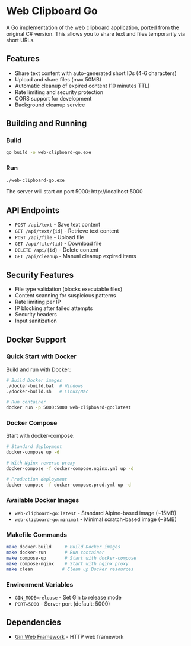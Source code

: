 # Web Clipboard Go

A Go implementation of the web clipboard application, ported from the original C# version. This allows you to share text and files temporarily via short URLs.

## Features

- Share text content with auto-generated short IDs (4-6 characters)
- Upload and share files (max 50MB)
- Automatic cleanup of expired content (10 minutes TTL)
- Rate limiting and security protection
- CORS support for development
- Background cleanup service

## Building and Running

### Build
```bash
go build -o web-clipboard-go.exe
```

### Run
```bash
./web-clipboard-go.exe
```

The server will start on port 5000: http://localhost:5000

## API Endpoints

- `POST /api/text` - Save text content
- `GET /api/text/{id}` - Retrieve text content
- `POST /api/file` - Upload file
- `GET /api/file/{id}` - Download file
- `DELETE /api/{id}` - Delete content
- `GET /api/cleanup` - Manual cleanup expired items

## Security Features

- File type validation (blocks executable files)
- Content scanning for suspicious patterns
- Rate limiting per IP
- IP blocking after failed attempts
- Security headers
- Input sanitization

## Docker Support

### Quick Start with Docker

Build and run with Docker:
```bash
# Build Docker images
./docker-build.bat  # Windows
./docker-build.sh   # Linux/Mac

# Run container
docker run -p 5000:5000 web-clipboard-go:latest
```

### Docker Compose

Start with docker-compose:
```bash
# Standard deployment
docker-compose up -d

# With Nginx reverse proxy
docker-compose -f docker-compose.nginx.yml up -d

# Production deployment
docker-compose -f docker-compose.prod.yml up -d
```

### Available Docker Images

- `web-clipboard-go:latest` - Standard Alpine-based image (~15MB)
- `web-clipboard-go:minimal` - Minimal scratch-based image (~8MB)

### Makefile Commands

```bash
make docker-build     # Build Docker images
make docker-run       # Run container
make compose-up       # Start with docker-compose
make compose-nginx    # Start with nginx proxy
make clean           # Clean up Docker resources
```

### Environment Variables

- `GIN_MODE=release` - Set Gin to release mode
- `PORT=5000` - Server port (default: 5000)

## Dependencies

- [Gin Web Framework](https://github.com/gin-gonic/gin) - HTTP web framework